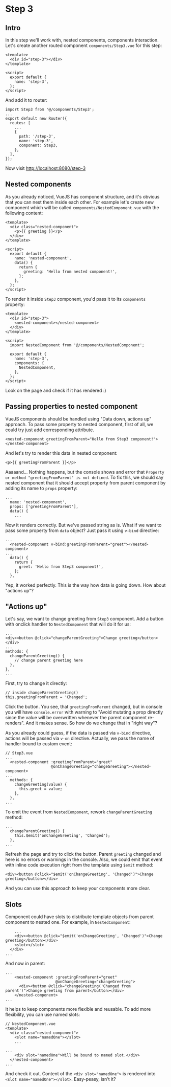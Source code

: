 # Step 3

## Intro

In this step we'll work with, nested components, components interaction.
Let's create another routed component `components/Step3.vue` for this step:

```
<template>
  <div id="step-3"></div>
</template>

<script>
  export default {
    name: 'step-3',
  };
</script>
```

And add it to router:

```
import Step3 from '@/components/Step3';
...
export default new Router({
  routes: [
    ...
    {
      path: '/step-3',
      name: 'step-3',
      component: Step3,
    },
  ],
});
```

Now visit [http://localhost:8080/step-3](http://localhost:8080/step-3)

## Nested components

As you already noticed, VueJS has component structure, and it's obvious
that you can nest them inside each other. For example let's create new
component which will be called `components/NestedComponent.vue` with
the following content:

```
<template>
  <div class="nested-component">
    <p>{{ greeting }}</p>
  </div>
</template>

<script>
  export default {
    name: 'nested-component',
    data() {
      return {
        greeting: 'Hello from nested component!',
      };
    },
  };
</script>

```

To render it inside `Step3` component, you'd pass it to its `components`
property:

```
<template>
  <div id="step-3">
    <nested-component></nested-component>
  </div>
</template>

<script>
  import NestedComponent from '@/components/NestedComponent';

  export default {
    name: 'step-3',
    components: {
      NestedComponent,
    },
  };
</script>
```

Look on the page and check if it has rendered :)

## Passing properties to nested component

VueJS components should be handled using "Data down, actions up" approach.
To pass some property to nested component, first of all, we could try
just add corresponding attribute.

```
<nested-component greetingFromParent="Hello from Step3 component!"></nested-component>
```
And let's try to render this data in nested component:

```
<p>{{ greetingFromParent }}</p>
```

Aaaaand... Nothing happens, but the console shows and error that
`Property or method "greetingFromParent" is not defined`. To fix this,
we should say nested component that it should accept property from
parent component by adding its name to `props` property:

```
...
  name: 'nested-component',
  props: ['greetingFromParent'],
  data() {
    ...
```

Now it renders correctly. But we've passed string as is. What if we want
to pass some property from `data` object? Just pass it using `v-bind`
directive:

```
...
  <nested-component v-bind:greetingFromParent="greet"></nested-component>
...
  data() {
    return {
      greet: 'Hello from Step3 component!',
    };
  },
```

Yep, it worked perfectly. This is the way how data is going down. How
about "actions up"?

## "Actions up"

Let's say, we want to change greeting from `Step3` component. Add a button
with onclick handler to `NestedComponent` that will do it for us:

```
...
<div><button @click="changeParentGreeting">Change greeting</button></div>
...
methods: {
  changeParentGreeting() {
    // change parent greeting here
  },
},
...
```

First, try to change it directly:

```
// inside changeParentGreeting()
this.greetingFromParent = 'Changed';
```

Click the button. You see, that `greetingFromParent` changed, but in
console you will have `console.error` with warning to "Avoid mutating
a prop directly since the value will be overwritten whenever the
parent component re-renders". And it makes sense. So how do we change
that in "right way"?

As you already could guess, if the data is passed via `v-bind` directive,
actions will be passed via `v-on` directive. Actually, we pass the name
of handler bound to custom event:

```
// Step3.vue
...
  <nested-component :greetingFromParent="greet"
                    @onChangeGreeting="changeGreeting"></nested-component>
...
  methods: {
    changeGreeting(value) {
      this.greet = value;
    },
  },
...
```

To emit the event from `NestedComponent`, rework `changeParentGreeting`
method:

```
...
  changeParentGreeting() {
    this.$emit('onChangeGreeting', 'Changed');
  },
...
```

Refresh the page and try to click the button. Parent `greeting` changed
and here is no errors or warnings in the console. Also, we could emit
that event with inline code execution right from the template using
`$emit` method:

```
<div><button @click="$emit('onChangeGreeting', 'Changed')">Change greeting</button></div>
```

And you can use this approach to keep your components more clear.

## Slots

Component could have slots to distribute template objects from parent
component to nested one. For example, in `NestedComponent`:

```
    ...
    <div><button @click="$emit('onChangeGreeting', 'Changed')">Change greeting</button></div>
    <slot></slot>
  </div>
...
```

And now in parent:

```
...
    <nested-component :greetingFromParent="greet"
                      @onChangeGreeting="changeGreeting">
      <div><button @click="changeGreeting('Changed from parent')">Change greeting from parent</button></div>
    </nested-component>
...
```

It helps to keep components more flexible and reusable. To add more
flexibility, you can use named slots:

```
// NestedComponent.vue
<template>
  <div class="nested-component">
    <slot name="namedOne"></slot>
    ...
```

```
...
    <div slot="namedOne">Will be bound to named slot.</div>
  </nested-component>
...
```

And check it out. Content of the `<div slot="namedOne">` is rendered
into `<slot name="namedOne"></slot>`. Easy-peasy, isn't it?
